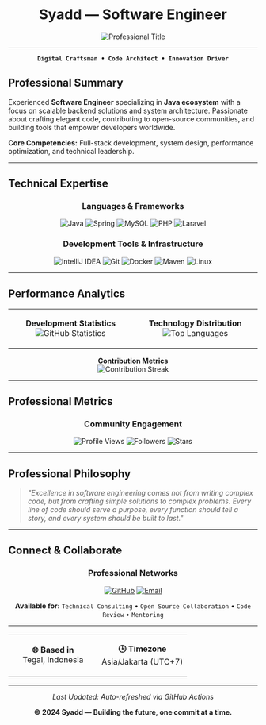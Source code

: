 <div align="center">

# Syadd — Software Engineer

<img src="https://readme-typing-svg.herokuapp.com?font=JetBrains+Mono&size=18&duration=3000&pause=1000&color=6366F1&center=true&vCenter=true&width=500&lines=Software+Engineer;Java+Specialist;Open+Source+Contributor;System+Architect" alt="Professional Title" />

---

**`Digital Craftsman • Code Architect • Innovation Driver`**

</div>

## Professional Summary

Experienced **Software Engineer** specializing in **Java ecosystem** with a focus on scalable backend solutions and system architecture. Passionate about crafting elegant code, contributing to open-source communities, and building tools that empower developers worldwide.

**Core Competencies:** Full-stack development, system design, performance optimization, and technical leadership.

---

## Technical Expertise

<div align="center">

### **Languages & Frameworks**
![Java](https://img.shields.io/badge/Java-Expert-ED8B00?style=flat&logo=openjdk&logoColor=white)
![Spring](https://img.shields.io/badge/Spring-Advanced-6DB33F?style=flat&logo=spring&logoColor=white)
![MySQL](https://img.shields.io/badge/MySQL-Proficient-4479A1?style=flat&logo=mysql&logoColor=white)
![PHP](https://img.shields.io/badge/PHP-Experienced-777BB4?style=flat&logo=php&logoColor=white)
![Laravel](https://img.shields.io/badge/Laravel-Advanced-FF2D20?style=flat&logo=laravel&logoColor=white)

### **Development Tools & Infrastructure**
![IntelliJ IDEA](https://img.shields.io/badge/IntelliJ_IDEA-000000?style=flat&logo=intellij-idea&logoColor=white)
![Git](https://img.shields.io/badge/Git-F05032?style=flat&logo=git&logoColor=white)
![Docker](https://img.shields.io/badge/Docker-2496ED?style=flat&logo=docker&logoColor=white)
![Maven](https://img.shields.io/badge/Apache_Maven-C71A36?style=flat&logo=apache-maven&logoColor=white)
![Linux](https://img.shields.io/badge/Linux-FCC624?style=flat&logo=linux&logoColor=black)

</div>

---

## Performance Analytics

<div align="center">

<table>
<tr>
<td width="50%" align="center">

**Development Statistics**
<img src="https://github-readme-stats.vercel.app/api?username=Syaaddd&show_icons=true&theme=default&hide_border=true&bg_color=ffffff&title_color=1f2937&text_color=374151&icon_color=6366f1&ring_color=6366f1&border_radius=8" alt="GitHub Statistics" />

</td>
<td width="50%" align="center">

**Technology Distribution**
</br>
<img src="https://github-readme-stats.vercel.app/api/top-langs/?username=Syaaddd&layout=compact&theme=default&hide_border=true&bg_color=ffffff&title_color=1f2937&text_color=374151&border_radius=8&langs_count=8" alt="Top Languages" />

</td>
</tr>
</table>

**Contribution Metrics**
</br>
<img src="https://github-readme-streak-stats.herokuapp.com?user=Syaaddd&theme=default&hide_border=true&background=ffffff&ring=6366f1&fire=f59e0b&currStreakLabel=1f2937&sideLabels=374151&dates=6b7280&currStreakNum=1f2937&sideNums=1f2937&border_radius=8" alt="Contribution Streak" />

</div>

---

## Professional Metrics

<div align="center">

### **Community Engagement**

<img src="https://komarev.com/ghpvc/?username=Syaaddd&style=flat&color=6366f1&label=Profile+Views" alt="Profile Views" />
<img src="https://img.shields.io/github/followers/Syaaddd?style=flat&color=6366f1&label=Followers" alt="Followers" />
<img src="https://img.shields.io/github/stars/Syaaddd?style=flat&color=6366f1&label=Total+Stars" alt="Stars" />

</div>

---

## Professional Philosophy

> *"Excellence in software engineering comes not from writing complex code, but from crafting simple solutions to complex problems. Every line of code should serve a purpose, every function should tell a story, and every system should be built to last."*

---

## Connect & Collaborate

<div align="center">

### **Professional Networks**

[![GitHub](https://img.shields.io/badge/GitHub-181717?style=for-the-badge&logo=github&logoColor=white)](https://github.com/Syaaddd)
[![Email](https://img.shields.io/badge/Email-EA4335?style=for-the-badge&logo=gmail&logoColor=white)](mailto:strxshopxlb@gmail.com)

**Available for:** `Technical Consulting` • `Open Source Collaboration` • `Code Review` • `Mentoring`

---

<table>
<tr>
<td align="center" width="50%">

**🌐 Based in**  
Tegal, Indonesia

</td>
<td align="center" width="50%">

**🕒 Timezone**  
Asia/Jakarta (UTC+7)

</td>
</tr>
</table>

---

*Last Updated: Auto-refreshed via GitHub Actions*

**© 2024 Syadd — Building the future, one commit at a time.**

</div>
